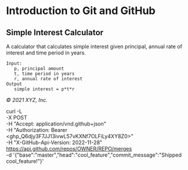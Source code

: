 # Introduction to Git and GitHub

## Simple Interest Calculator

A calculator that calculates simple interest given principal, annual rate of interest and time period in years.

```
Input:
   p, principal amount
   t, time period in years
   r, annual rate of interest
Output
   simple interest = p*t*r
```

_© 2021 XYZ, Inc._

curl -L \
  -X POST \
  -H "Accept: application/vnd.github+json" \
  -H "Authorization: Bearer <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>"\
  -H "X-GitHub-Api-Version: 2022-11-28" \
  https://api.github.com/repos/OWNER/REPO/merges \
  -d '{"base":"master","head":"cool_feature","commit_message":"Shipped cool_feature!"}'
